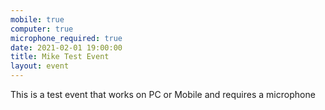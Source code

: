 ```yaml
---
mobile: true
computer: true
microphone_required: true
date: 2021-02-01 19:00:00
title: Mike Test Event
layout: event
---
```

This is a test event that works on PC or Mobile and requires a microphone

